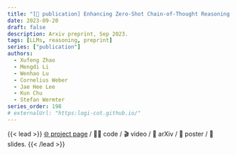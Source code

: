 ```yaml
---
title: "[📎 publication] Enhancing Zero-Shot Chain-of-Thought Reasoning in Large Language Models through Logic"
date: 2023-09-20
draft: false
description: Arxiv preprint, Sep 2023.
tags: [LLMs, reasoning, preprint]
series: ["publication"]
authors:
  - Xufeng Zhao
  - Mengdi Li
  - Wenhao Lu
  - Cornelius Weber
  - Jae Hee Lee
  - Kun Chu
  - Stefan Wermter
series_order: 198 
# externalUrl: "https:logi-cot.github.io/"
---
```


{{< lead >}}
<a href="asdf">🌐 project page</a> / 🥷🏻️ code / 🎬️ video / 📄 arXiv / 🌄 poster / 🦜️ slides.
{{< /lead >}}

